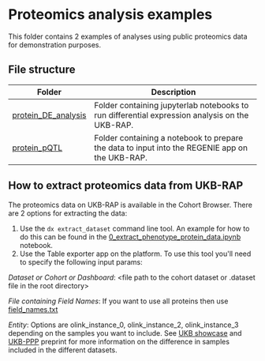 # Proteomics analysis examples

This folder contains 2 examples of analyses using public proteomics data for demonstration purposes.

## File structure
| Folder | Description |
| --- | --- |
| [protein_DE_analysis](protein_DE_analysis) | Folder containing jupyterlab notebooks to run differential expression analysis on the UKB-RAP.|
| [protein_pQTL](protein_pQTL) | Folder containing a notebook to prepare the data to input into the REGENIE app on the UKB-RAP.|

## How to extract proteomics data from UKB-RAP
The proteomics data on UKB-RAP is available in the Cohort Browser. There are 2 options for extracting the data:

1. Use the `dx extract_dataset` command line tool. An example for how to do this can be found in the [0_extract_phenotype_protein_data.ipynb](0_extract_phenotype_protein_data.ipynb) notebook.
2. Use the Table exporter app on the platform. To use this tool you'll need to specify the following input params:

*Dataset or Cohort or Dashboard*: <file path to the cohort dataset or .dataset file in the root directory>

*File containing Field Names*: If you want to use all proteins then use [field_names.txt](field_names.txt)

*Entity*: Options are olink_instance_0, olink_instance_2, olink_instance_3 depending on the samples you want to include. See [UKB showcase](https://biobank.ndph.ox.ac.uk/showcase/field.cgi?id=30900) and [UKB-PPP](https://www.biorxiv.org/content/10.1101/2022.06.17.496443v1.full.pdf) preprint for more information on the difference in samples included in the different datasets.